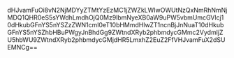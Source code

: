 dHJvamFuOi8vN2NjMDYyZTMtYzEzMC1jZWZkLWIwOWUtNzQxNmRhNmNjMDQ1QHR0eS5sYWdhLmdhOjQ0Mz9lbmNyeXB0aW9uPW5vbmUmcGVlcj10dHkubGFnYS5nYSZzZWN1cml0eT10bHMmdHlwZT1ncnBjJnNuaT10dHkubGFnYS5nYSZhbHBuPWgyJnBhdGg9ZWtndXRyb2phbmdycGMmc2VydmljZU5hbWU9ZWtndXRyb2phbmdycGMjdHR5LmxhZ2EuZ2FfVHJvamFuX2dSUEMNCg==